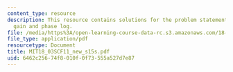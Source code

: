 ```yaml
---
content_type: resource
description: This resource contains solutions for the problem statements related to
  gain and phase log.
file: /media/https%3A/open-learning-course-data-rc.s3.amazonaws.com/18-03sc-differential-equations-fall-2011/6462c25674f8010f0f73555a527d7e87_MIT18_03SCF11_new_s15s.pdf
file_type: application/pdf
resourcetype: Document
title: MIT18_03SCF11_new_s15s.pdf
uid: 6462c256-74f8-010f-0f73-555a527d7e87
---
```

